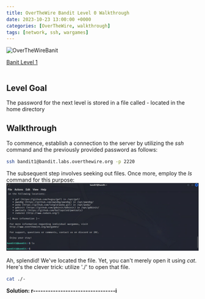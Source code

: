 ```yaml
---
title: OverTheWire Bandit Level 0 Walkthrough
date: 2023-10-23 13:00:00 +0000
categories: [OverTheWire, walkthrough]
tags: [network, ssh, wargames]
---
```

![OverTheWireBanit](https://overthewire.org/img/domokitten.png)

[Banit Level 1](https://overthewire.org/wargames/bandit/bandit1.html) <br><br>

## Level Goal

The password for the next level is stored in a file called - located in the home directory

## Walkthrough

To commence, establish a connection to the server by utilizing the *ssh* command and the previously provided password as follows:

```bash
ssh bandit1@bandit.labs.overthewire.org -p 2220
```

The subsequent step involves seeking out files. Once more, employ the *ls* command for this purpose:
![OTWLvl2](/assets/img/OTW-L2-1.png)

Ah, splendid! We've located the file. Yet, you can't merely open it using *cat*. Here's the clever trick: utilize './' to open that file.

```bash
cat ./-
```

**Solution: r---------------------------------i**

